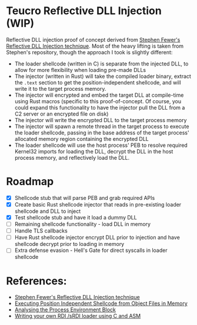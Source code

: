 # Teucro Reflective DLL Injection (WIP)
Reflective DLL injection proof of concept derived from [Stephen Fewer's Reflective DLL Injection technique](https://github.com/stephenfewer/ReflectiveDLLInjection/tree/master).
Most of the heavy lifting is taken from Stephen's repository, though the approach I took is slightly different:
- The loader shellcode (written in C) is separate from the injected DLL, to allow for more flexibility when loading pre-made DLLs
- The injector (written in Rust) will take the compiled loader binary, extract the `.text` section to get the position-independent shellcode,
  and will write it to the target process memory.
- The injector will encrypted and embed the target DLL at compile-time using Rust macros (specific to this proof-of-concept. Of course, you could expand this functionality
  to have the injector pull the DLL from a C2 server or an encrypted file on disk)
- The injector will write the encrypted DLL to the target process memory
- The injector will spawn a remote thread in the target process to execute the loader shellcode, passing in the base address of the target process' allocated memory region containing the
  encrypted DLL
- The loader shellcode will use the host process' PEB to resolve required Kernel32 imports for loading the DLL, decrypt the DLL in the host process memory, and reflectively load
  the DLL.

# Roadmap
- [x] Shellcode stub that will parse PEB and grab required APIs
- [x] Create basic Rust shellcode injector that reads in pre-existing loader shellcode and DLL to inject
- [x] Test shellcode stub and have it load a dummy DLL
- [ ] Remaining shellcode functionality - load DLL in memory
- [ ] Handle TLS callbacks
- [ ] Have Rust shellcode injector encrypt DLL prior to injection and have shellcode decrypt prior to loading in memory
- [ ] Extra defense evasion - Hell's Gate for direct syscalls in loader shellcode

# References:
- [Stephen Fewer's Reflective DLL Injection technique](https://github.com/stephenfewer/ReflectiveDLLInjection/tree/master)
- [Executing Position Independent Shellcode from Object Files in Memory](https://bruteratel.com/research/feature-update/2021/01/30/OBJEXEC/)
- [Analysing the Process Environment Block](https://void-stack.github.io/blog/post-Exploring-PEB/)
- [Writing your own RDI /sRDI loader using C and ASM](https://blog.malicious.group/writing-your-own-rdi-srdi-loader-using-c-and-asm/)
